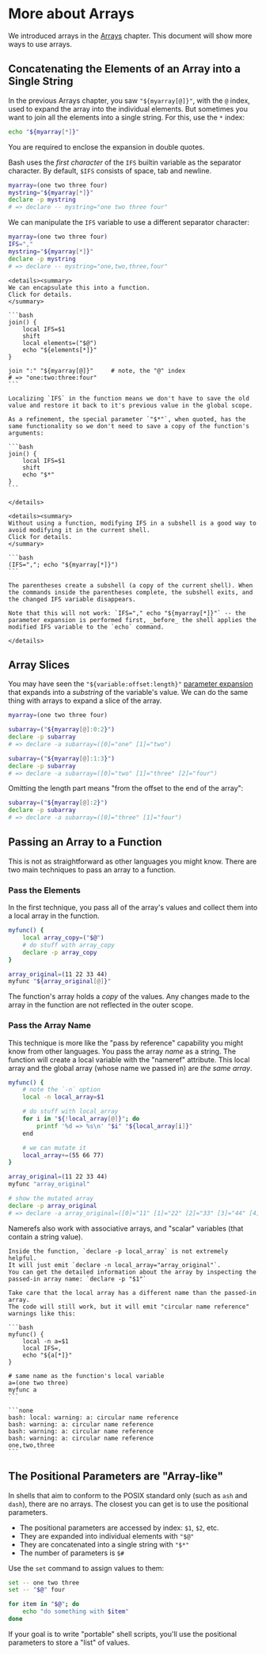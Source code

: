 # More about Arrays

We introduced arrays in the [Arrays][arrays] chapter.
This document will show more ways to use arrays.

## Concatenating the Elements of an Array into a Single String

In the previous Arrays chapter, you saw `"${myarray[@]}"`, with the `@` index, used to expand the array into the individual elements.
But sometimes you want to join all the elements into a single string.
For this, use the `*` index:

```bash
echo "${myarray[*]}"
```

You are required to enclose the expansion in double quotes.

Bash uses the _first character_ of the `IFS` builtin variable as the separator character.
By default, `$IFS` consists of space, tab and newline.

```bash
myarray=(one two three four)
mystring="${myarray[*]}"
declare -p mystring
# => declare -- mystring="one two three four"
```

We can manipulate the `IFS` variable to use a different separator character:

```bash
myarray=(one two three four)
IFS=","
mystring="${myarray[*]}"
declare -p mystring
# => declare -- mystring="one,two,three,four"
```

~~~~exercism/advanced
<details><summary>
We can encapsulate this into a function.
Click for details.
</summary>

```bash
join() {
    local IFS=$1
    shift
    local elements=("$@")
    echo "${elements[*]}"
}

join ":" "${myarray[@]}"     # note, the "@" index
# => "one:two:three:four"
```

Localizing `IFS` in the function means we don't have to save the old value and restore it back to it's previous value in the global scope.

As a refinement, the special parameter `"$*"`, when quoted, has the same functionality so we don't need to save a copy of the function's arguments:

```bash
join() {
    local IFS=$1
    shift
    echo "$*"
}
```

</details>

<details><summary>
Without using a function, modifying IFS in a subshell is a good way to avoid modifying it in the current shell.
Click for details.
</summary>

```bash
(IFS=","; echo "${myarray[*]}")
```

The parentheses create a subshell (a copy of the current shell). When the commands inside the parentheses complete, the subshell exits, and the changed IFS variable disappears.

Note that this will not work: `IFS="," echo "${myarray[*]}"` -- the parameter expansion is performed first, _before_ the shell applies the modified IFS variable to the `echo` command.

</details>
~~~~

## Array Slices

You may have seen the `"${variable:offset:length}"` [parameter expansion][parameter-expansion] that expands into a _substring_ of the variable's value.
We can do the same thing with arrays to expand a slice of the array.

```bash
myarray=(one two three four)

subarray=("${myarray[@]:0:2}")
declare -p subarray
# => declare -a subarray=([0]="one" [1]="two")

subarray=("${myarray[@]:1:3}")
declare -p subarray
# => declare -a subarray=([0]="two" [1]="three" [2]="four")
```

Omitting the length part means "from the offset to the end of the array":

```bash
subarray=("${myarray[@]:2}")
declare -p subarray
# => declare -a subarray=([0]="three" [1]="four")
```

## Passing an Array to a Function

This is not as straightforward as other languages you might know.
There are two main techniques to pass an array to a function.

### Pass the Elements

In the first technique, you pass all of the array's values and collect them into a local array in the function.

```bash
myfunc() {
    local array_copy=("$@")
    # do stuff with array_copy
    declare -p array_copy
}

array_original=(11 22 33 44)
myfunc "${array_original[@]}"
```

The function's array holds a _copy_ of the values.
Any changes made to the array in the function are not reflected in the outer scope.

### Pass the Array Name

This technique is more like the "pass by reference" capability you might know from other languages.
You pass the array _name_ as a string.
The function will create a local variable with the "nameref" attribute.
This local array and the global array (whose name we passed in) are _the same array_.

```bash
myfunc() {
    # note the `-n` option
    local -n local_array=$1

    # do stuff with local_array
    for i in "${!local_array[@]}"; do
        printf '%d => %s\n' "$i" "${local_array[i]}"
    end

    # we can mutate it
    local_array+=(55 66 77)
}

array_original=(11 22 33 44)
myfunc "array_original"

# show the mutated array
declare -p array_original
# => declare -a array_original=([0]="11" [1]="22" [2]="33" [3]="44" [4]="55" [5]="66" [6]="77")
```

Namerefs also work with associative arrays, and "scalar" variables (that contain a string value).

~~~~exercism/note
Inside the function, `declare -p local_array` is not extremely helpful.
It will just emit `declare -n local_array="array_original"`.
You can get the detailed information about the array by inspecting the passed-in array name: `declare -p "$1"`
~~~~

~~~~exercism/caution
Take care that the local array has a different name than the passed-in array.
The code will still work, but it will emit "circular name reference" warnings like this:

```bash
myfunc() {
    local -n a=$1
    local IFS=,
    echo "${a[*]}"
}

# same name as the function's local variable
a=(one two three)
myfunc a
```

```none
bash: local: warning: a: circular name reference
bash: warning: a: circular name reference
bash: warning: a: circular name reference
bash: warning: a: circular name reference
one,two,three
```
~~~~

## The Positional Parameters are "Array-like"

In shells that aim to conform to the POSIX standard only (such as `ash` and `dash`), there are no arrays.
The closest you can get is to use the positional parameters.

* The positional parameters are accessed by index: `$1`, `$2`, etc.
* They are expanded into individual elements with `"$@"`
* They are concatenated into a single string with `"$*"`
* The number of parameters is `$#`

Use the `set` command to assign values to them:

```sh
set -- one two three
set -- "$@" four

for item in "$@"; do
    echo "do something with $item"
done
```

If your goal is to write "portable" shell scripts, you'll use the positional parameters to store a "list" of values.

[arrays]: https://exercism.org/tracks/bash/concepts/arrays
[parameter-expansion]: https://www.gnu.org/software/bash/manual/bash.html#Shell-Parameter-Expansion
